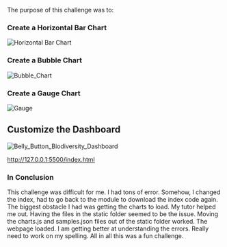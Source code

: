 The purpose of this challenge was to: 


 ### Create a Horizontal Bar Chart
 

![Horizontal Bar Chart](https://user-images.githubusercontent.com/92495807/167752518-8eda2a50-dffa-4678-838a-7cc0f678291e.PNG)
  
  
### Create a Bubble Chart

  
![Bubble_Chart](https://user-images.githubusercontent.com/92495807/167753553-9e9cc6d3-7d4b-4f57-a27c-628f337d6fde.PNG)


 ### Create a Gauge Chart
 
![Gauge](https://user-images.githubusercontent.com/92495807/167752924-56eac7d6-524d-4588-95a5-70af1955ebb4.PNG)

 ## Customize the Dashboard
 
![Belly_Button_Biodiversity_Dashboard](https://user-images.githubusercontent.com/92495807/167752988-71492947-85dd-424b-8537-c5e71aa39733.PNG)

http://127.0.0.1:5500/index.html

### In Conclusion
This challenge was difficult for me.  I had tons of error.  Somehow, I changed the index, had to go back to the module to download the index code again.  The biggest obstacle I had was getting the charts to load.  My tutor helped me out.  Having the files in the static folder seemed to be the issue.  Moving the charts.js and samples.json files out of the static folder worked.  The webpage loaded.  I am getting better at understanding the errors.  Really need to work on my spelling.  All in all this was a fun challenge.
